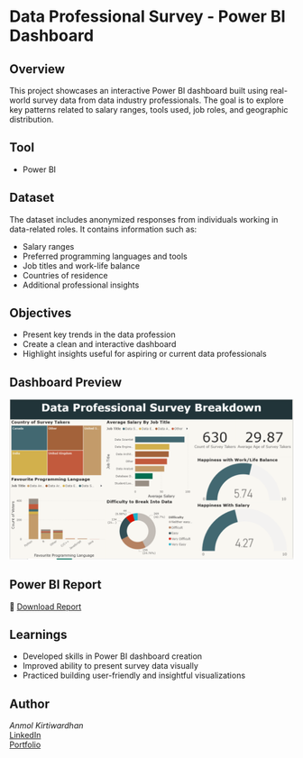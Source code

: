 # Data Professional Survey - Power BI Dashboard

## Overview  
This project showcases an interactive Power BI dashboard built using real-world survey data from data industry professionals. The goal is to explore key patterns related to salary ranges, tools used, job roles, and geographic distribution.

## Tool  
- Power BI

## Dataset  
The dataset includes anonymized responses from individuals working in data-related roles. It contains information such as:  
- Salary ranges  
- Preferred programming languages and tools  
- Job titles and work-life balance  
- Countries of residence  
- Additional professional insights

## Objectives  
- Present key trends in the data profession  
- Create a clean and interactive dashboard  
- Highlight insights useful for aspiring or current data professionals

## Dashboard Preview  
![Final Dashboard](https://github.com/Akwardhan/Power-BI-Data-Professional-Survey-Analysis/blob/main/Power%20BI-Report/Screenshot/Final_Dashboard.png)

## Power BI Report  
📁 [Download Report](https://github.com/Akwardhan/Power-BI-Data-Professional-Survey-Analysis/blob/main/Power%20BI-Report/Data-Professional-Survey-Breakdown.pbix)

## Learnings  
- Developed skills in Power BI dashboard creation  
- Improved ability to present survey data visually  
- Practiced building user-friendly and insightful visualizations

## Author  
*Anmol Kirtiwardhan*  
[LinkedIn](https://www.linkedin.com/in/yourprofile)  
[Portfolio](https://your-portfolio.com)
